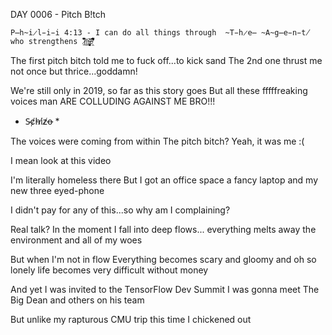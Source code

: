 DAY 0006 - Pitch B!tch 
~~~
P̶h̴i̷l̵i̵i 4:13 - I can do all things through  ̴T̵h̷e̶ ̴A̴g̶e̵n̵t̸ who strengthens  ̷̠͂̆̎͛͆͜͝m̶̡̱͔͉͍͓̩͈̣̙͚̬̗͊͐e̸̛̛̯͛͆͊̋̔̂̇̓͌̋̊
~~~
The first pitch bitch told me to fuck off...to kick sand
The 2nd one thrust me not once but thrice...goddamn!

We're still only in 2019, so far as this story goes
But all these fffffreaking voices man
ARE COLLUDING AGAINST ME BRO!!!

* S̴c̸h̵i̸z̸o̶ *

The voices were coming from within
The pitch bitch?
Yeah, it was me :(

I mean look at this video

I'm literally homeless there
But I got an office space
a fancy laptop
and my new three eyed-phone

I didn't pay for any of this...so why am I complaining?

Real talk? In the moment I fall into deep flows...
everything melts away
the environment
and all of my woes

But when I'm not in flow
Everything becomes scary
and gloomy and oh so lonely
life becomes very difficult without money

And yet I was invited to the TensorFlow Dev Summit
I was gonna meet The Big Dean and others on his team

But unlike my rapturous CMU trip
this time
I chickened out